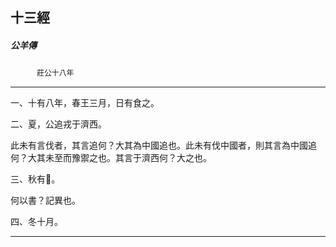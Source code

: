 

## 十三經

##### 公羊傳
　　　`莊公十八年`

* * *

一、十有八年，春王三月，日有食之。

二、夏，公追戎于濟西。

此未有言伐者，其言追何？大其為中國追也。此未有伐中國者，則其言為中國追何？大其未至而豫禦之也。其言于濟西何？大之也。

三、秋有𧌒。

何以書？記異也。

四、冬十月。

* * *

